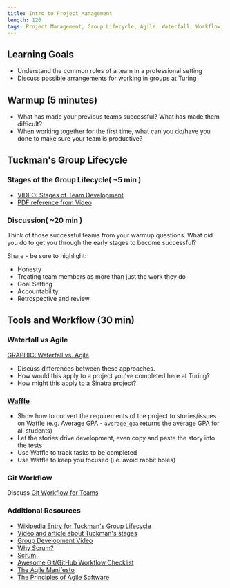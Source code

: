 ```yaml
---
title: Intro to Project Management
length: 120
tags: Project Management, Group Lifecycle, Agile, Waterfall, Workflow, Git, Teamwork, Groupwork
---
```


## Learning Goals

* Understand the common roles of a team in a professional setting
* Discuss possible arrangements for working in groups at Turing

## Warmup (5 minutes)

* What has made your previous teams successful? What has made them difficult?
* When working together for the first time, what can you do/have you done to make sure your team is productive?

## Tuckman's Group Lifecycle

### Stages of the Group Lifecycle( ~5 min )

* [VIDEO: Stages of Team Development](https://www.youtube.com/watch?v=OhSI6oBQmQA&list=PLbu6naAjG_K93h0wjyn1b1EHQl1Q2pH_y)
* [PDF reference from Video](http://salvos.org.au/scribe/sites/2020/files/Resources/Transitions/HANDOUT_-_Tuckmans_Team_Development_Model.pdf)

### Discussion( ~20 min )

Think of those successful teams from your warmup questions. What did you do to get you through the early stages to become successful?

Share - be sure to highlight:

* Honesty
* Treating team members as more than just the work they do
* Goal Setting
* Accountability
* Retrospective and review

## Tools and Workflow (30 min)

### Waterfall vs Agile

[GRAPHIC: Waterfall vs. Agile](http://www.agilenutshell.com/assets/how-is-agile-different/continuous-activities.png)

* Discuss differences between these approaches.
* How would this apply to a project you've completed here at Turing?
* How might this apply to a Sinatra project?

### [Waffle](http://waffle.io)

* Show how to convert the requirements of the project to stories/issues on Waffle (e.g. Average GPA - `average_gpa` returns the average GPA for all students)
* Let the stories drive development, even copy and paste the story into the tests
* Use Waffle to track tasks to be completed
* Use Waffle to keep you focused (i.e. avoid rabbit holes)

### Git Workflow

Discuss [Git Workflow for Teams](git_workflow_for_teams)

### Additional Resources

* [Wikipedia Entry for Tuckman's Group Lifecycle](https://en.wikipedia.org/wiki/Tuckman%27s_stages_of_group_development)
* [Video and article about Tuckman's stages](https://www.mindtools.com/pages/article/newLDR_86.htm)
* [Group Development Video](https://www.youtube.com/watch?v=KRFWPCYsgfA)
* [Why Scrum?](https://www.scrumalliance.org/why-scrum)
* [Scrum](http://scrummethodology.com/)
* [Awesome Git/GitHub Workflow Checklist](https://gist.github.com/erinnachen/1f802734671d9db5c452)
* [The Agile Manifesto](http://www.agilemanifesto.org/)
* [The Principles of Agile Software](http://www.agilemanifesto.org/principles.html)
